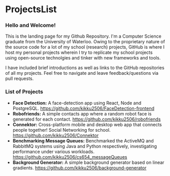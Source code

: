 # ProjectsList

### Hello and Welcome!

This is the landing page for my Github Repository. I'm a Computer Science graduate from the University of Waterloo. Owing to the proprietary nature of the source code for a lot of my school (research) projects, GitHub is where I host my personal projects wherein I try to replicate my school projects using open-source technolgies and tinker with new frameworks and tools. 

I have included brief introductions as well as links to the GitHub repositories of all my projects. Feel free to navigate and leave feedback/questions via pull requests.

### List of Projects

* __Face Detection:__ A face-detection app using React, Node and PostgreSQL. https://github.com/kikku2506/FaceDetection-frontend
* __Robofriends:__ A simple contacts app where a random robot face is generated for each contact. https://github.com/kikku2506/robofriends
* __Connektor:__ Cross-platform mobile and desktop web app that connects people together! Social Networking for school. https://github.com/kikku2506/Connektor
* __Benchmarking Message Queues:__ Benchmarked the ActiveMQ and RabbitMQ systems using Java and Python respectively, investigating performance under various workloads. https://github.com/kikku2506/cs654_messageQueues
* __Background Generator:__ A simple background generator based on linear gradients. https://github.com/kikku2506/background-generator

